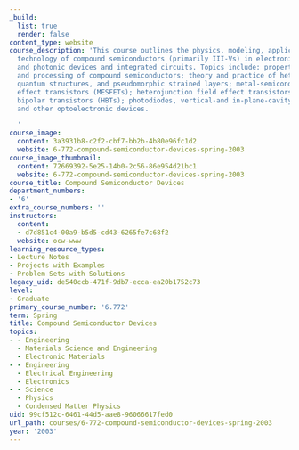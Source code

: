 ```yaml
---
_build:
  list: true
  render: false
content_type: website
course_description: 'This course outlines the physics, modeling, application, and
  technology of compound semiconductors (primarily III-Vs) in electronic, optoelectronic,
  and photonic devices and integrated circuits. Topics include: properties, preparation,
  and processing of compound semiconductors; theory and practice of heterojunctions,
  quantum structures, and pseudomorphic strained layers; metal-semiconductor field
  effect transistors (MESFETs); heterojunction field effect transistors (HFETs) and
  bipolar transistors (HBTs); photodiodes, vertical-and in-plane-cavity laser diodes,
  and other optoelectronic devices.

  '
course_image:
  content: 3a3931b8-c2f2-cbf7-bb2b-4b80e96fc1d2
  website: 6-772-compound-semiconductor-devices-spring-2003
course_image_thumbnail:
  content: 72669392-5e25-14b0-2c56-86e954d21bc1
  website: 6-772-compound-semiconductor-devices-spring-2003
course_title: Compound Semiconductor Devices
department_numbers:
- '6'
extra_course_numbers: ''
instructors:
  content:
  - d7d851c4-00a9-b5d5-cd43-6265fe7c68f2
  website: ocw-www
learning_resource_types:
- Lecture Notes
- Projects with Examples
- Problem Sets with Solutions
legacy_uid: de540ccb-471f-9db7-ecca-ea20b1752c73
level:
- Graduate
primary_course_number: '6.772'
term: Spring
title: Compound Semiconductor Devices
topics:
- - Engineering
  - Materials Science and Engineering
  - Electronic Materials
- - Engineering
  - Electrical Engineering
  - Electronics
- - Science
  - Physics
  - Condensed Matter Physics
uid: 99cf512c-6461-44d5-aae8-96066617fed0
url_path: courses/6-772-compound-semiconductor-devices-spring-2003
year: '2003'
---
```

